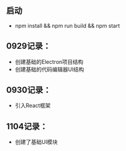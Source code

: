 ## 启动
- npm install && npm run build && npm start

## 0929记录：
- 创建基础的Electron项目结构
- 创建基础的代码编辑器UI结构

## 0930记录：
- 引入React框架

## 1104记录：
- 创建了基础UI模块